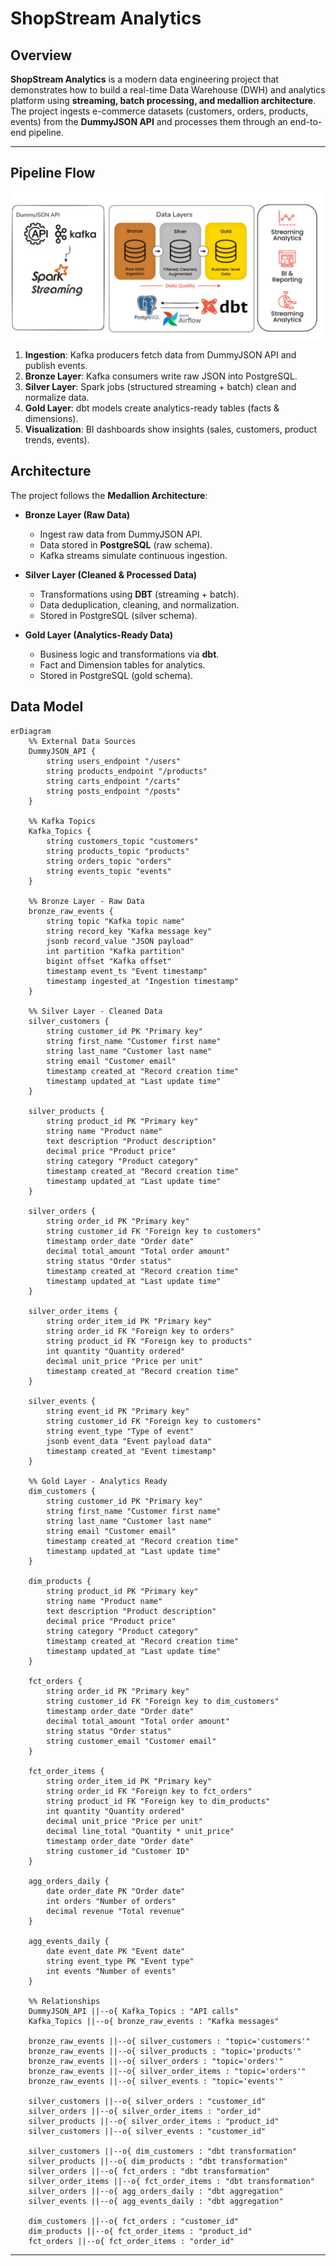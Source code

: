 # ShopStream Analytics

## Overview
**ShopStream Analytics** is a modern data engineering project that demonstrates how to build a real-time Data Warehouse (DWH) and analytics platform using **streaming, batch processing, and medallion architecture**.  
The project ingests e-commerce datasets (customers, orders, products, events) from the **DummyJSON API** and processes them through an end-to-end pipeline.

---

## Pipeline Flow
![Pipeline Architecture](docs\PipelineArchitectur.jpg) 
1. **Ingestion**: Kafka producers fetch data from DummyJSON API and publish events.  
2. **Bronze Layer**: Kafka consumers write raw JSON into PostgreSQL.  
3. **Silver Layer**: Spark jobs (structured streaming + batch) clean and normalize data.  
4. **Gold Layer**: dbt models create analytics-ready tables (facts & dimensions).  
5. **Visualization**: BI dashboards show insights (sales, customers, product trends, events).  


## Architecture
The project follows the **Medallion Architecture**:

- **Bronze Layer (Raw Data)**  
  - Ingest raw data from DummyJSON API.  
  - Data stored in **PostgreSQL** (raw schema).  
  - Kafka streams simulate continuous ingestion.

- **Silver Layer (Cleaned & Processed Data)**  
  - Transformations using **DBT** (streaming + batch).  
  - Data deduplication, cleaning, and normalization.  
  - Stored in PostgreSQL (silver schema).

- **Gold Layer (Analytics-Ready Data)**  
  - Business logic and transformations via **dbt**.  
  - Fact and Dimension tables for analytics.  
  - Stored in PostgreSQL (gold schema).

## Data Model

```mermaid
erDiagram
    %% External Data Sources
    DummyJSON_API {
        string users_endpoint "/users"
        string products_endpoint "/products"
        string carts_endpoint "/carts"
        string posts_endpoint "/posts"
    }

    %% Kafka Topics
    Kafka_Topics {
        string customers_topic "customers"
        string products_topic "products"
        string orders_topic "orders"
        string events_topic "events"
    }

    %% Bronze Layer - Raw Data
    bronze_raw_events {
        string topic "Kafka topic name"
        string record_key "Kafka message key"
        jsonb record_value "JSON payload"
        int partition "Kafka partition"
        bigint offset "Kafka offset"
        timestamp event_ts "Event timestamp"
        timestamp ingested_at "Ingestion timestamp"
    }

    %% Silver Layer - Cleaned Data
    silver_customers {
        string customer_id PK "Primary key"
        string first_name "Customer first name"
        string last_name "Customer last name"
        string email "Customer email"
        timestamp created_at "Record creation time"
        timestamp updated_at "Last update time"
    }

    silver_products {
        string product_id PK "Primary key"
        string name "Product name"
        text description "Product description"
        decimal price "Product price"
        string category "Product category"
        timestamp created_at "Record creation time"
        timestamp updated_at "Last update time"
    }

    silver_orders {
        string order_id PK "Primary key"
        string customer_id FK "Foreign key to customers"
        timestamp order_date "Order date"
        decimal total_amount "Total order amount"
        string status "Order status"
        timestamp created_at "Record creation time"
        timestamp updated_at "Last update time"
    }

    silver_order_items {
        string order_item_id PK "Primary key"
        string order_id FK "Foreign key to orders"
        string product_id FK "Foreign key to products"
        int quantity "Quantity ordered"
        decimal unit_price "Price per unit"
        timestamp created_at "Record creation time"
    }

    silver_events {
        string event_id PK "Primary key"
        string customer_id FK "Foreign key to customers"
        string event_type "Type of event"
        jsonb event_data "Event payload data"
        timestamp created_at "Event timestamp"
    }

    %% Gold Layer - Analytics Ready
    dim_customers {
        string customer_id PK "Primary key"
        string first_name "Customer first name"
        string last_name "Customer last name"
        string email "Customer email"
        timestamp created_at "Record creation time"
        timestamp updated_at "Last update time"
    }

    dim_products {
        string product_id PK "Primary key"
        string name "Product name"
        text description "Product description"
        decimal price "Product price"
        string category "Product category"
        timestamp created_at "Record creation time"
        timestamp updated_at "Last update time"
    }

    fct_orders {
        string order_id PK "Primary key"
        string customer_id FK "Foreign key to dim_customers"
        timestamp order_date "Order date"
        decimal total_amount "Total order amount"
        string status "Order status"
        string customer_email "Customer email"
    }

    fct_order_items {
        string order_item_id PK "Primary key"
        string order_id FK "Foreign key to fct_orders"
        string product_id FK "Foreign key to dim_products"
        int quantity "Quantity ordered"
        decimal unit_price "Price per unit"
        decimal line_total "Quantity * unit_price"
        timestamp order_date "Order date"
        string customer_id "Customer ID"
    }

    agg_orders_daily {
        date order_date PK "Order date"
        int orders "Number of orders"
        decimal revenue "Total revenue"
    }

    agg_events_daily {
        date event_date PK "Event date"
        string event_type PK "Event type"
        int events "Number of events"
    }

    %% Relationships
    DummyJSON_API ||--o{ Kafka_Topics : "API calls"
    Kafka_Topics ||--o{ bronze_raw_events : "Kafka messages"
    
    bronze_raw_events ||--o{ silver_customers : "topic='customers'"
    bronze_raw_events ||--o{ silver_products : "topic='products'"
    bronze_raw_events ||--o{ silver_orders : "topic='orders'"
    bronze_raw_events ||--o{ silver_order_items : "topic='orders'"
    bronze_raw_events ||--o{ silver_events : "topic='events'"

    silver_customers ||--o{ silver_orders : "customer_id"
    silver_orders ||--o{ silver_order_items : "order_id"
    silver_products ||--o{ silver_order_items : "product_id"
    silver_customers ||--o{ silver_events : "customer_id"

    silver_customers ||--o{ dim_customers : "dbt transformation"
    silver_products ||--o{ dim_products : "dbt transformation"
    silver_orders ||--o{ fct_orders : "dbt transformation"
    silver_order_items ||--o{ fct_order_items : "dbt transformation"
    silver_orders ||--o{ agg_orders_daily : "dbt aggregation"
    silver_events ||--o{ agg_events_daily : "dbt aggregation"

    dim_customers ||--o{ fct_orders : "customer_id"
    dim_products ||--o{ fct_order_items : "product_id"
    fct_orders ||--o{ fct_order_items : "order_id"
```

---

<!-- ## Bronze Layer — Raw Data

Stores data exactly as it comes from DummyJSON API via Kafka producers. Raw events are appended to Postgres in `bronze.raw_events`.

- **Kafka → Postgres loader**: `kafka/consumers/postgres_loader.py`
  - Reads topics from `KAFKA_TOPICS` (default: `customers,orders,products`).
  - Ensures `bronze` schema and `bronze.raw_events` table exist.
  - Writes each message with metadata: `topic`, `record_key`, `record_value` (JSONB), `partition`, `offset`, `event_ts`, `ingested_at`.

- **Spark Structured Streaming (optional)**: `kafka/consumers/spark_streaming.py`
  - Reads the same Kafka topics and writes to `bronze.raw_events` via JDBC using `foreachBatch`. -->



<!-- ## Tech Stack
- **PostgreSQL** → Data Warehouse  
- **Apache Spark** → Real-time & batch processing  
- **Apache Kafka** → Streaming & message ingestion  
- **dbt** → Data transformations & modeling  
- **Airflow** → Orchestration & scheduling  
- **DummyJSON API** → Real-world e-commerce data source  
- **Power BI** → Visualization & dashboards   -->



<!-- ## Data Sources
The project uses the following API endpoints from DummyJSON:  
- `customers.raw` → `/users`  
- `orders.raw` → `/carts`  
- `products.raw` → `/products`  
- `events.raw` → `/posts`  -->



